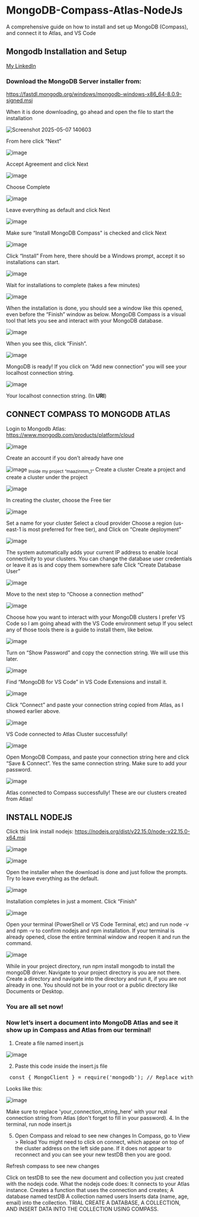 # MongoDB-Compass-Atlas-NodeJs
A comprehensive guide on how to install and set up MongoDB (Compass), and connect it to Atlas, and VS Code

## Mongodb Installation and Setup
[My LinkedIn](www.linkedin.com/in/maazinmm)

### Download the MongoDB Server installer from:
https://fastdl.mongodb.org/windows/mongodb-windows-x86_64-8.0.9-signed.msi

When it is done downloading, go ahead and open the file to start the installation

![Screenshot 2025-05-07 140603](https://github.com/user-attachments/assets/ffff65b5-c1d7-4c19-92f6-44f44d5edcef)

From here click “Next” 

![image](https://github.com/user-attachments/assets/24423314-026f-426a-afed-e3a6db63415f)

Accept Agreement and click Next

![image](https://github.com/user-attachments/assets/89f71803-afbf-43ac-a341-2ca08e8120e2)

Choose Complete

![image](https://github.com/user-attachments/assets/7b8898cd-ffb4-4a03-b966-46792d6ec55a)

Leave everything as default and click Next

![image](https://github.com/user-attachments/assets/92b02cd6-97db-4995-9454-a11356a5db80)

Make sure “Install MongoDB Compass" is checked and click Next

![image](https://github.com/user-attachments/assets/e6eeb1d7-3b0e-41a8-9ff7-9834410e0a0e)

Click “Install”
From here, there should be a Windows prompt, accept it so installations can start.

![image](https://github.com/user-attachments/assets/c4849935-758b-4c56-b2c9-ea69f614313f)

Wait for installations to complete (takes a few minutes)

![image](https://github.com/user-attachments/assets/d4ab1e3d-9949-45e8-bb33-3fdb525a2633)

When the installation is done, you should see a window like this opened, even before the “Finish” window as below. MongoDB Compass is a visual tool that lets you see and interact with your MongoDB database.

![image](https://github.com/user-attachments/assets/0602c2d0-5e93-4ec2-b036-6aed1bc12716)

When you see this, click “Finish”.

![image](https://github.com/user-attachments/assets/e0df03e8-fb2b-4757-b131-2261d9258de4)

MongoDB is ready! If you click on “Add new connection” you will see your localhost connection string. 

![image](https://github.com/user-attachments/assets/32d1f66b-e418-4d12-a1d8-34007045ee77)

Your localhost connection string. (In **URI**)

## CONNECT COMPASS TO MONGODB ATLAS
Login to Mongodb Atlas:
https://www.mongodb.com/products/platform/cloud

![image](https://github.com/user-attachments/assets/431c9ad3-60a5-4f1d-93c3-ab622552e212)

Create an account if you don’t already have one

![image](https://github.com/user-attachments/assets/51e6863a-75e3-45b2-9dcd-19bf1d07a899)
<sub>Inside my project “maazinmm_1”</sub>
Create a cluster
Create a project and create a cluster under the project 

![image](https://github.com/user-attachments/assets/11f4fc1d-10a7-4050-b2c3-a9579d2c5b91)

In creating the cluster, choose the Free tier

![image](https://github.com/user-attachments/assets/a7c213b0-a5b2-447a-a1dd-626b0c4d72d7)

Set a name for your cluster
Select a cloud provider
Choose a region (us-east-1 is most preferred for free tier), and 
Click on “Create deployment” 

![image](https://github.com/user-attachments/assets/4556a72e-c5f7-44a4-8c45-62efcaa31933)

The system automatically adds your current IP address to enable local connectivity to your clusters.
You can change the database user credentials or leave it as is and copy them somewhere safe
Click “Create Database User”

![image](https://github.com/user-attachments/assets/7633ce24-d5ef-4e5d-8cce-09dc42d284d0)

Move to the next step to “Choose a connection method”

![image](https://github.com/user-attachments/assets/d1082551-2195-48a0-9812-e1b3ea56745c)

Choose how you want to interact with your MongoDB clusters
I prefer VS Code so I am going ahead with the VS Code environment setup
If you select any of those tools there is a guide to install them, like below.

![image](https://github.com/user-attachments/assets/2ba38202-5244-4cfa-9e84-b2d1f7254aa2)

Turn on “Show Password” and copy the connection string. We will use this later.

![image](https://github.com/user-attachments/assets/77bb3e97-0b63-429c-9be2-ca9019476995)
 
Find “MongoDB for VS Code” in VS Code Extensions and install it.

![image](https://github.com/user-attachments/assets/78735fab-d0d9-4ca2-b41b-aa69e3a9fde0)

Click “Connect” and paste your connection string copied from Atlas, as I showed earlier above.

![image](https://github.com/user-attachments/assets/af14a35c-d741-4ec4-afe3-7790d3d32dbc)

VS Code connected to Atlas Cluster successfully!

![image](https://github.com/user-attachments/assets/dbef2c3c-35cd-4e85-bb29-67cc0602a9fe)

Open MongoDB Compass, and paste your connection string here and click “Save & Connect”. Yes the same connection string. Make sure to add your password.

![image](https://github.com/user-attachments/assets/c6622729-db03-487d-8d3c-42af4a2b532f)

Atlas connected to Compass successfully!
These are our clusters created from Atlas!

## INSTALL NODEJS
Click this link install nodejs:
https://nodejs.org/dist/v22.15.0/node-v22.15.0-x64.msi

![image](https://github.com/user-attachments/assets/eaa4eff9-c5a0-41f2-a530-beb2bd80fd62)

![image](https://github.com/user-attachments/assets/98426245-070b-4da0-a73f-740746210e97)

Open the installer when the download is done and just follow the prompts. Try to leave everything as the default.

![image](https://github.com/user-attachments/assets/d0750d08-d6b1-434b-9fd2-3e619d850754)

Installation completes in just a moment. Click “Finish”

![image](https://github.com/user-attachments/assets/0b285c0c-02d0-4757-8eb5-3ffa77441389)

Open your terminal (PowerShell or VS Code Terminal, etc) and run node -v and npm -v to confirm nodejs and npm installation. If your terminal is already opened, close the entire terminal window and reopen it and run the command. 
 
 ![image](https://github.com/user-attachments/assets/350b848d-88af-4d07-89a5-c72a64d4f5b7)

While in your project directory, run npm install mongodb to install the mongoDB driver. Navigate to your project directory is you are not there. Create a directory and navigate into the directory and run it, if you are not already in one. You should not be in your root or a public directory like Documents or Desktop.
### You are all set now!

### Now let’s insert a document into MongoDB Atlas and see it show up in Compass and Atlas from our terminal!
1.	Create a file named insert.js

![image](https://github.com/user-attachments/assets/de7d6205-33e9-4394-a41d-c1e0e293bae8)

2.	Paste this code inside the insert.js file

<pre> const { MongoClient } = require('mongodb'); // Replace with your actual Atlas connection string including your password const uri = 'your_connection_string_here'; async function run() { const client = new MongoClient(uri); try { await client.connect(); const db = client.db('testDB'); // Will be created if it doesn't exist const users = db.collection('users'); // Same for this collection const result = await users.insertOne({ name: 'Jane Doe', age: 29, email: 'jane@example.com' }); console.log('Inserted with _id:', result.insertedId); } catch (err) { console.error('Error:', err); } finally { await client.close(); } } run(); </pre>

Looks like this:

![image](https://github.com/user-attachments/assets/b5b11564-4bc9-4131-a875-d4406117bef7)

Make sure to replace 'your_connection_string_here' with your real connection string from Atlas (don't forget to fill in your password).
4.	In the terminal, run node insert.js
  
5.	Open Compass and reload to see new changes
In Compass, go to View > Reload
You might need to click on connect, which appear on top of the cluster address on the left side pane. If it does not appear to reconnect and you can see your new testDB then you are good.
 
Refresh compass to see new changes
 
Click on testDB to see the new document and collection you just created with the nodejs code.
What the nodejs code does:
It connects to your Atlas instance.
Creates a function that uses the connection and creates;
A database named testDB
A collection named users 
Inserts data (name, age, email) into the collection.
TRIAL
CREATE A DATABASE, A COLLECTION, AND INSERT DATA INTO THE COLLECTION USING COMPASS.
